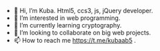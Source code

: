 - 👋 Hi, I’m Kuba. Html5, ccs3, js, jQuery developer.
- 👀 I’m interested in web programming.
- 🌱 I’m currently learning cryptography.
- 💞️ I’m looking to collaborate on big web projects.
- 📫 How to reach me https://t.me/kubaab5 . 
